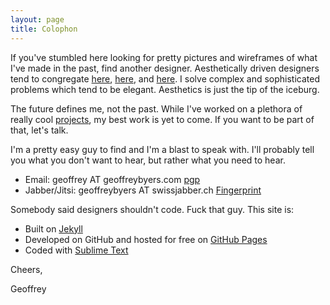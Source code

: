 ```yaml
---
layout: page
title: Colophon
---
```


If you've stumbled here looking for pretty pictures and wireframes of what I've made in the past, find another designer.  Aesthetically driven designers tend to congregate [here](http://www.dribbble.com), [here](http://www.behance.com), and [here](http://www.cargocollective.com).  I solve complex and sophisticated problems which tend to be elegant.  Aesthetics is just the tip of the iceburg.

The future defines me, not the past.  While I've worked on a plethora of really cool [projects](http://geoffreybyers.com/projects), my best work is yet to come.  If you want to be part of that, let's talk.  

I'm a pretty easy guy to find and I'm a blast to speak with.  I'll probably tell you what you don't want to hear, but rather what you need to hear.

* Email: geoffrey AT geoffreybyers.com [pgp](http://www.geoffreybyers.com/pgp)
* Jabber/Jitsi: geoffreybyers AT swissjabber.ch [Fingerprint](http://www.geoffreybyers.com/jabber)


Somebody said designers shouldn't code.  Fuck that guy.  This site is:

* Built on [Jekyll](http://jekyllrb.com)
* Developed on GitHub and hosted for free on [GitHub Pages](https://pages.github.com)
* Coded with [Sublime Text](http://sublimetext.com)

Cheers,

Geoffrey

